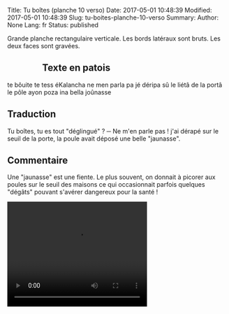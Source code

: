 Title: Tu boîtes (planche 10 verso)
Date: 2017-05-01 10:48:39
Modified: 2017-05-01 10:48:39
Slug: tu-boites-planche-10-verso
Summary: 
Author: None
Lang: fr
Status: published

Grande planche rectangulaire verticale. Les bords latéraux sont bruts. Les deux faces sont gravées.

<figure class="image-block" style="float: left;">
  <img alt="" src="{static}/images/planche_10_verso.png">
  <figcaption style="max-width: 225px"></figcaption>
</figure>

## Texte en patois
te bôuite te tess éKalancha ne men parla pa jé déripa sû le liétâ de la portâ le pôle ayon poza ina bella joûnasse

## Traduction
Tu boîtes, tu es tout "déglingué" ?
─   Ne m'en parle pas ! j'ai dérapé sur le seuil de la porte, la poule avait déposé une belle "jaunasse".

## Commentaire
Une "jaunasse" est une fiente. Le plus souvent, on donnait à picorer aux poules sur le seuil des maisons ce qui occasionnait parfois quelques "dégâts" pouvant s'avérer dangereux pour la santé !

<video width="320" height="240" controls>
  <source src="{static}/videos/video_10bis-2.mp4" type="video/mp4">
</video>
